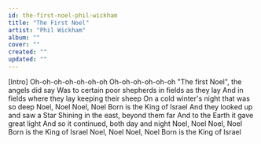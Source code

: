 ```yaml
---
id: the-first-noel-phil-wickham
title: "The First Noel"
artist: "Phil Wickham"
album: ""
cover: ""
created: ""
updated: ""
---
```


[Intro]
Oh-oh-oh-oh-oh-oh-oh
Oh-oh-oh-oh-oh-oh
"The first Noel", the angels did say
Was to certain poor shepherds in fields as they lay
And in fields where they lay keeping their sheep
On a cold winter's night that was so deep
Noel, Noel
Noel, Noel
Born is the King of Israel
And they looked up and saw a Star
Shining in the east, beyond them far
And to the Earth it gave great light
And so it continued, both day and night
Noel, Noel
Noel, Noel
Born is the King of Israel
Noel, Noel
Noel, Noel
Born is the King of Israel